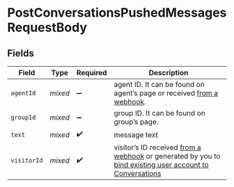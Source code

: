# PostConversationsPushedMessagesRequestBody


## Fields

| Field                                                                                                                                                                                                                                                                          | Type                                                                                                                                                                                                                                                                           | Required                                                                                                                                                                                                                                                                       | Description                                                                                                                                                                                                                                                                    |
| ------------------------------------------------------------------------------------------------------------------------------------------------------------------------------------------------------------------------------------------------------------------------------ | ------------------------------------------------------------------------------------------------------------------------------------------------------------------------------------------------------------------------------------------------------------------------------ | ------------------------------------------------------------------------------------------------------------------------------------------------------------------------------------------------------------------------------------------------------------------------------ | ------------------------------------------------------------------------------------------------------------------------------------------------------------------------------------------------------------------------------------------------------------------------------ |
| `agentId`                                                                                                                                                                                                                                                                      | *mixed*                                                                                                                                                                                                                                                                        | :heavy_minus_sign:                                                                                                                                                                                                                                                             | agent ID. It can be found on agent’s page or received <a href="https://developers.brevo.com/docs/conversations-webhooks">from a webhook</a>.                                                                                                                                   |
| `groupId`                                                                                                                                                                                                                                                                      | *mixed*                                                                                                                                                                                                                                                                        | :heavy_minus_sign:                                                                                                                                                                                                                                                             | group ID. It can be found on group’s page.                                                                                                                                                                                                                                     |
| `text`                                                                                                                                                                                                                                                                         | *mixed*                                                                                                                                                                                                                                                                        | :heavy_check_mark:                                                                                                                                                                                                                                                             | message text                                                                                                                                                                                                                                                                   |
| `visitorId`                                                                                                                                                                                                                                                                    | *mixed*                                                                                                                                                                                                                                                                        | :heavy_check_mark:                                                                                                                                                                                                                                                             | visitor’s ID received <a href="https://developers.brevo.com/docs/conversations-webhooks">from a webhook</a> or generated by you to <a href="https://developers.brevo.com/docs/customize-the-widget#identifying-existing-users">bind existing user account to Conversations</a> |